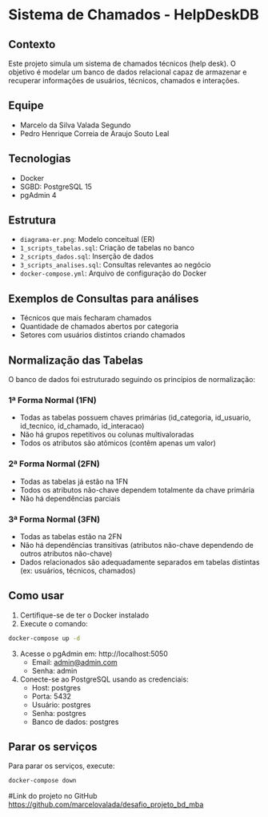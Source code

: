# Sistema de Chamados - HelpDeskDB

## Contexto
Este projeto simula um sistema de chamados técnicos (help desk). O objetivo é modelar um banco de dados relacional capaz de armazenar e recuperar informações de usuários, técnicos, chamados e interações.

## Equipe
- Marcelo da Silva Valada Segundo
- Pedro Henrique Correia de Araujo Souto Leal

## Tecnologias
- Docker
- SGBD: PostgreSQL 15
- pgAdmin 4

## Estrutura
- `diagrama-er.png`: Modelo conceitual (ER)
- `1_scripts_tabelas.sql`: Criação de tabelas no banco
- `2_scripts_dados.sql`: Inserção de dados
- `3_scripts_analises.sql`: Consultas relevantes ao negócio
- `docker-compose.yml`: Arquivo de configuração do Docker

## Exemplos de Consultas para análises
- Técnicos que mais fecharam chamados
- Quantidade de chamados abertos por categoria
- Setores com usuários distintos criando chamados

## Normalização das Tabelas

O banco de dados foi estruturado seguindo os princípios de normalização:

### 1ª Forma Normal (1FN)
- Todas as tabelas possuem chaves primárias (id_categoria, id_usuario, id_tecnico, id_chamado, id_interacao)
- Não há grupos repetitivos ou colunas multivaloradas
- Todos os atributos são atômicos (contêm apenas um valor)

### 2ª Forma Normal (2FN)
- Todas as tabelas já estão na 1FN
- Todos os atributos não-chave dependem totalmente da chave primária
- Não há dependências parciais

### 3ª Forma Normal (3FN)
- Todas as tabelas estão na 2FN
- Não há dependências transitivas (atributos não-chave dependendo de outros atributos não-chave)
- Dados relacionados são adequadamente separados em tabelas distintas (ex: usuários, técnicos, chamados)

## Como usar

1. Certifique-se de ter o Docker instalado
2. Execute o comando:
```bash
docker-compose up -d
```
3. Acesse o pgAdmin em: http://localhost:5050
    - Email: admin@admin.com
    - Senha: admin
4. Conecte-se ao PostgreSQL usando as credenciais:
   - Host: postgres
   - Porta: 5432
   - Usuário: postgres
   - Senha: postgres
   - Banco de dados: postgres

## Parar os serviços

Para parar os serviços, execute:
```bash
docker-compose down
```

#Link do projeto no GitHub
https://github.com/marcelovalada/desafio_projeto_bd_mba